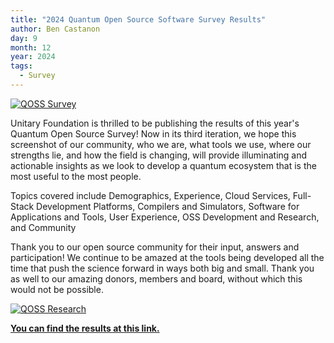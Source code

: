 ```yaml
---
title: "2024 Quantum Open Source Software Survey Results"
author: Ben Castanon
day: 9
month: 12
year: 2024
tags:
  - Survey
---
```


[![](/images/2024_QOSS_Social_card_.png "QOSS Survey")](https://unitaryfund.github.io/survey-2024/)

Unitary Foundation is thrilled to be publishing the results of this year's Quantum Open Source Survey! Now in its third iteration, we hope this screenshot of our community, who we are, what tools we use, where our strengths lie, and how the field is changing, will provide illuminating and actionable insights as we look to develop a quantum ecosystem that is the most useful to the most people.  

Topics covered include Demographics, Experience, Cloud Services, Full-Stack Development Platforms, Compilers and Simulators, Software for Applications and Tools, User Experience, OSS Development and Research, and Community

Thank you to our open source community for their input, answers and participation! We continue to be amazed at the tools being developed all the time that push the science forward in ways both big and small. Thank you as well to our amazing donors, members and board, without which this would not be possible. 


[![](/images/QOSS_2024_MostPromising.png "QOSS Research")](https://unitaryfund.github.io/survey-2024/)


[**You can find the results at this link.**](https://unitaryfund.github.io/survey-2024/)

